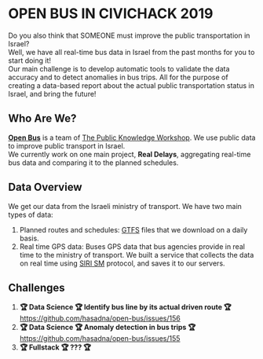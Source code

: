 # OPEN BUS IN CIVICHACK 2019
Do you also think that SOMEONE must improve the public transportation in Israel?   
Well, we have all real-time bus data in Israel from the past months for you to start doing it!   
Our main challenge is to develop automatic tools to validate the data accuracy and to detect anomalies in bus trips. All for the purpose of creating a data-based report about the actual public transportation status in Israel, and bring the future!   

## Who Are We?
**[Open Bus](https://github.com/hasadna/open-bus)** is a team of [The Public Knowledge Workshop](https://www.hasadna.org.il/). We use public data to improve public transport in Israel.   
We currently work on one main project, **Real Delays**, aggregating real-time bus data and comparing it to the planned schedules.

## Data Overview
We get our data from the Israeli ministry of transport.  We have two main types of data:
1. Planned routes and schedules: [GTFS](https://www.gov.il/he/departments/general/gtfs_general_transit_feed_specifications) files that we download on a daily basis. 
2. Real time GPS data: Buses GPS data that bus agencies provide in real time to the ministry of transport. We built a service that collects the data on real time using [SIRI SM](https://www.gov.il/he/Departments/General/real_time_information_siri) protocol, and saves it to our servers. 

## Challenges
1. **:trophy: Data Science :trophy: Identify bus line by its actual driven route :trophy:** https://github.com/hasadna/open-bus/issues/156
2. **:trophy: Data Science :trophy: Anomaly detection in bus trips :trophy:** https://github.com/hasadna/open-bus/issues/155
3. **:trophy: Fullstack :trophy: ??? :trophy:**


